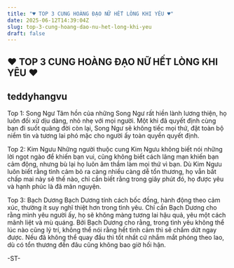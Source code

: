 ```yaml
---
title: "♥ TOP 3 CUNG HOÀNG ĐẠO NỮ HẾT LÒNG KHI YÊU ♥"
date: 2025-06-12T14:39:04Z
slug: top-3-cung-hoang-dao-nu-het-long-khi-yeu
draft: false
---
```


## ♥ TOP 3 CUNG HOÀNG ĐẠO NỮ HẾT LÒNG KHI YÊU ♥

## teddyhangvu

Top 1: Song Ngư
Tâm hồn của những Song Ngư rất hiền lành lương thiện, họ luôn đối xử dịu dàng, nhỏ nhẹ với mọi người. Một khi đã quyết định cùng bạn đi suốt quãng đời còn lại, Song Ngư sẽ không tiếc mọi thứ, đặt toàn bộ niềm tin và tương lai phó mặc cho người ấy toàn quyền quyết định. 

Top 2: Kim Ngưu
Những người thuộc cung Kim Ngưu không biết nói những lời ngọt ngào để khiến bạn vui, cũng không biết cách lãng mạn khiến bạn cảm động, nhưng bù lại họ luôn âm thầm làm mọi thứ vì bạn. Dù Kim Ngưu luôn biết rằng tình cảm bỏ ra càng nhiều càng dễ tổn thương, họ vẫn bất chấp mai này sẽ thế nào, chỉ cần biết rằng trong giây phút đó, họ được yêu và hạnh phúc là đã mãn nguyện.

Top 3: Bạch Dương
Bạch Dương tính cách bốc đồng, hành động theo cảm xúc, thường ít suy nghĩ thiệt hơn trong tình yêu. Chỉ cần Bạch Dương cho rằng mình yêu người ấy, họ sẽ không màng tương lai hậu quả, yêu một cách mãnh liệt và mù quáng.
Bởi Bạch Dương cho rằng, trong tình yêu không thể lúc nào cũng lý trí, không thể nói rằng hết tình cảm thì sẽ chấm dứt ngay được. Nếu đã không thể quay đầu thì tốt nhất cứ nhắm mắt phóng theo lao, dù có tổn thương đến đâu cũng không bao giờ hối hận.

-ST-